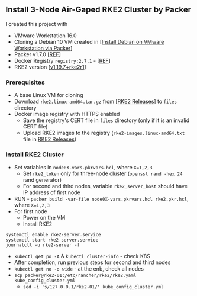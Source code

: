 ## Install 3-Node Air-Gaped RKE2 Cluster by Packer

I created this project with
- VMware Workstation 16.0
- Cloning a Debian 10 VM created in [[Install Debian on VMware Workstation via Packer](/Exec/Packer/Debian)] 
- Packer v1.7.0 [[REF](https://learn.hashicorp.com/tutorials/packer/getting-started-install)]
- Docker Registry `registry:2.7.1` - [[REF](https://docs.docker.com/registry/deploying/)]
- RKE2 version [[v1.19.7+rke2r1](https://github.com/rancher/rke2/releases/tag/v1.19.7%2Brke2r1)]

### Prerequisites
- A base Linux VM for cloning
- Download `rke2.linux-amd64.tar.gz` from [[RKE2 Releases](https://github.com/rancher/rke2/releases)] to `files` directory
- Docker image registry with HTTPS enabled
  - Save the registry's CERT file in `files` directory (only if it is an invalid CERT file)
  - Upload RKE2 images to the registry (`rke2-images.linux-amd64.txt` file in [RKE2 Releases](https://github.com/rancher/rke2/releases)) 

### Install RKE2 Cluster
- Set variables in `node0X-vars.pkrvars.hcl`, where `X=1,2,3`
  - Set `rke2_token` only for three-node cluster (`openssl rand -hex 24` rand generator)
  - For second and third nodes, variable `rke2_server_host` should have IP address of first node
- RUN - `packer build -var-file node0X-vars.pkrvars.hcl rke2.pkr.hcl`, where `X=1,2,3`
- For first node
  - Power on the VM
  - Install RKE2
```
systemctl enable rke2-server.service
systemctl start rke2-server.service
journalctl -u rke2-server -f
```
  - `kubectl get po -A` & `kubectl cluster-info` - check K8S
- After completion, run previous steps for second and third nodes
- `kubectl get no -o wide` - at the enb, check all nodes
- `scp packer@rke2-01:/etc/rancher/rke2/rke2.yaml kube_config_cluster.yml`
  - `sed -i 's/127.0.0.1/rke2-01/' kube_config_cluster.yml`